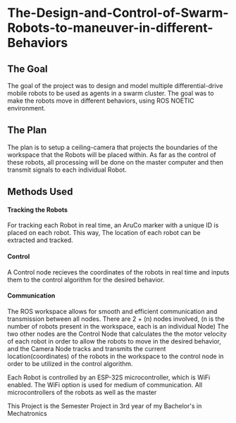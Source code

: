 # The-Design-and-Control-of-Swarm-Robots-to-maneuver-in-different-Behaviors

<h2> The Goal </h2>
The goal of the project was to design and model multiple differential-drive  mobile robots to be used as agents in a swarm cluster. The goal was to make the robots move in different behaviors, using ROS NOETIC environment.

<h2> The Plan </h2>
The plan is to setup a ceiling-camera that projects the boundaries of the workspace that the Robots will be placed within. As far as the control of these robots, all processing will be done on the master computer and then transmit signals to each individual Robot.

<h2> Methods Used </h2>

<h4> Tracking the Robots </h4>
For tracking each Robot in real time, an AruCo marker with a unique ID is placed on each robot. This way, The location of each robot can be extracted and tracked.

<h4> Control </h4>
A Control node recieves the coordinates of the robots in real time and inputs them to the control algorithm for the desired behavior. 

<h4>Communication</h4>
The ROS workspace allows for smooth and efficient communication and transmission between all nodes.
There are 2 + (n) nodes involved, (n is the number of robots present in the workspace, each is an individual Node) The two other nodes are the Control Node that calculates the the motor velocity of each robot in order to allow the robots to move in the desired behavior, and the Camera Node  tracks and transmits the current location(coordinates) of the robots in the workspace to the control node in order to be utilized in the control algorithm.

Each Robot is controlled by an ESP-32S microcontroller, which is WiFi enabled. The WiFi option is used for medium of communication. All microcontrollers of the robots as well as the master 



This Project is the Semester Project in 3rd year of my Bachelor's in Mechatronics
